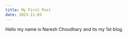 ```yaml
---
title: My First Post
date: 2023-11-03
---
```


Hello my name is Naresh Choudhary and its my 1st blog.
